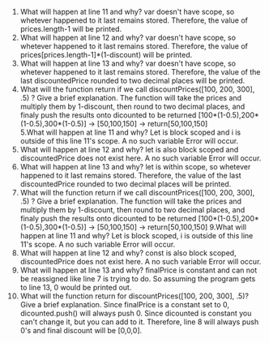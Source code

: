 1. What will happen at line 11 and why? 
  var doesn't have scope, so whetever happened to it last remains stored.
  Therefore, the value of prices.length-1 will be printed.
2. What will happen at line 12 and why?
  var doesn't have scope, so whetever happened to it last remains stored.
  Therefore, the value of prices[prices.length-1]*(1-discount) will be printed.
3. What will happen at line 13 and why?
  var doesn't have scope, so whetever happened to it last remains stored.
  Therefore, the value of the last discountedPrice rounded to two decimal places will be printed.
4. What will the function return if we call discountPrices([100, 200, 300], .5) ? Give a brief explanation.
  The function will take the prices and multiply them by 1-discount, then round to two decimal places, 
  and finaly push the results onto dicounted to be returned 
  [100*(1-0.5),200*(1-0.5),300*(1-0.5)] -> [50,100,150] -> return[50,100,150]\
5.What will happen at line 11 and why?
  Let is block scoped and i is outside of this line 11's scope. 
  A no such variable Error will occur.
6. What will happen at line 12 and why?
  let is also block scoped and discountedPrice does not exist here. 
  A no such variable Error will occur.
7. What will happen at line 13 and why?
  let is within scope, so whetever happened to it last remains stored.
  Therefore, the value of the last discountedPrice rounded to two decimal places will be printed.
8. What will the function return if we call discountPrices([100, 200, 300], .5) ? Give a brief explanation.
  The function will take the prices and multiply them by 1-discount, then round to two decimal places, 
  and finaly push the results onto dicounted to be returned 
  [100*(1-0.5),200*(1-0.5),300*(1-0.5)] -> [50,100,150] -> return[50,100,150]
9.What will happen at line 11 and why?
  Let is block scoped, i is outside of this line 11's scope. 
  A no such variable Error will occur.
10. What will happen at line 12 and why?
  const is also block scoped, discountedPrice does not exist here. 
  A no such variable Error will occur.
11. What will happen at line 13 and why?
  finalPrice is constant and can not be reassigned like line 7 is trying to do. 
  So assuming the program gets to line 13, 0 would be printed out.
12. What will the function return for discountPrices([100, 200, 300], .5)? Give a brief explanation.
  Since finalPrice is a constant set to 0, dicounted.push() will always push 0.
  Since dicounted is constant you can't change it, but you can add to it. 
  Therefore, line 8 will always push 0's and final discount will be [0,0,0].
